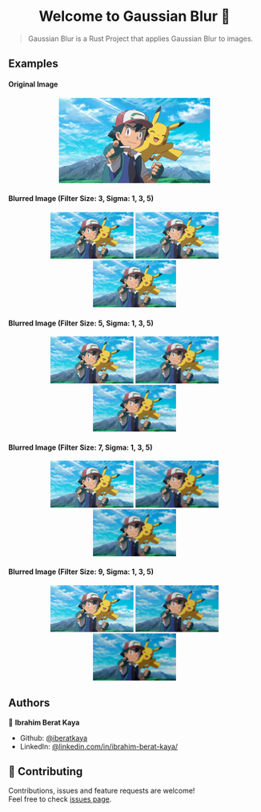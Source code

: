 <h1 align="center">Welcome to Gaussian Blur 👋</h1>

> Gaussian Blur is a Rust Project that applies Gaussian Blur to images.


## Examples
#### Original Image
<p align="center">
    <img alt="Screenshot" src="https://raw.githubusercontent.com/iberatkaya/gaussian-blur/master/images/pika.png" style="max-width: 60% !important; height: auto">
</p>

#### Blurred Image (Filter Size: 3, Sigma: 1, 3, 5) 
<p align="center">
    <img style="max-width: 33% !important; height: auto" alt="Screenshot" src="https://raw.githubusercontent.com/iberatkaya/gaussian-blur/master/images/blurredpikaf3s1.png" width="360" height="220">
    <img style="max-width: 33% !important; height: auto" alt="Screenshot" src="https://raw.githubusercontent.com/iberatkaya/gaussian-blur/master/images/blurredpikaf3s3.png" width="360" height="220">
    <img style="max-width: 33% !important; height: auto" alt="Screenshot" src="https://raw.githubusercontent.com/iberatkaya/gaussian-blur/master/images/blurredpikaf3s5.png" width="360" height="220">
</p>

#### Blurred Image (Filter Size: 5, Sigma: 1, 3, 5) 
<p align="center">
    <img style="max-width: 33% !important; height: auto" alt="Screenshot" src="https://raw.githubusercontent.com/iberatkaya/gaussian-blur/master/images/blurredpikaf5s1.png" width="360" height="220">
    <img style="max-width: 33% !important; height: auto" alt="Screenshot" src="https://raw.githubusercontent.com/iberatkaya/gaussian-blur/master/images/blurredpikaf5s3.png" width="360" height="220">
    <img style="max-width: 33% !important; height: auto" alt="Screenshot" src="https://raw.githubusercontent.com/iberatkaya/gaussian-blur/master/images/blurredpikaf5s5.png" width="360" height="220">
</p>

#### Blurred Image (Filter Size: 7, Sigma: 1, 3, 5) 
<p align="center">
    <img style="max-width: 33% !important; height: auto" alt="Screenshot" src="https://raw.githubusercontent.com/iberatkaya/gaussian-blur/master/images/blurredpikaf7s1.png" width="360" height="220">
    <img style="max-width: 33% !important; height: auto" alt="Screenshot" src="https://raw.githubusercontent.com/iberatkaya/gaussian-blur/master/images/blurredpikaf7s3.png" width="360" height="220">
    <img style="max-width: 33% !important; height: auto" alt="Screenshot" src="https://raw.githubusercontent.com/iberatkaya/gaussian-blur/master/images/blurredpikaf7s5.png" width="360" height="220">
</p>

#### Blurred Image (Filter Size: 9, Sigma: 1, 3, 5) 
<p align="center">
    <img style="max-width: 33% !important; height: auto" alt="Screenshot" src="https://raw.githubusercontent.com/iberatkaya/gaussian-blur/master/images/blurredpikaf9s1.png" width="360" height="220">
    <img style="max-width: 33% !important; height: auto" alt="Screenshot" src="https://raw.githubusercontent.com/iberatkaya/gaussian-blur/master/images/blurredpikaf9s3.png" width="360" height="220">
    <img style="max-width: 33% !important; height: auto" alt="Screenshot" src="https://raw.githubusercontent.com/iberatkaya/gaussian-blur/master/images/blurredpikaf9s5.png" width="360" height="220">
</p>


## Authors

👤 **Ibrahim Berat Kaya**

* Github: [@iberatkaya](https://github.com/iberatkaya)
* LinkedIn: [@linkedin.com/in/ibrahim-berat-kaya/](https://linkedin.com/in/ibrahim-berat-kaya/)


## 🤝 Contributing

Contributions, issues and feature requests are welcome!<br />Feel free to check [issues page](https://github.com/iberatkaya/gaussian-blur/issues). 